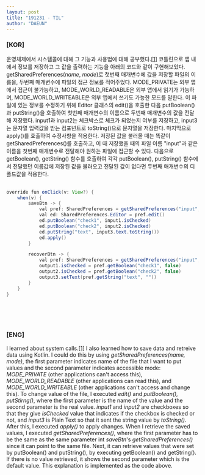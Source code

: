 ```yaml
---
layout: post
title: "191231 - TIL"
author: "DAEUN"
---
```


### [KOR]
운영체제에서 시스템콜에 대해 그 기능과 사용법에 대해 공부했다.[[1]](/2019-12-31/system-call) 코틀린으로 앱 내에서 정보를 저장하고 그 값을 출력하는 기능을 아래의 코드와 같이 구현해보았다. getSharedPreferences(_name_, _mode_)로 첫번째 매개변수에 값을 저장할 파일의 이름을, 두번째 매개변수에 파일의 접근 정보를 적어주었다. MODE_PRIVATE는 외부 앱에서 접근이 불가능하고, MODE_WORLD_READABLE은 외부 앱에서 읽기가 가능하며, MODE_WORLD_WRITEABLE은 외부 앱에서 쓰기도 가능한 모드를 말한다. 이 파일에 있는 정보를 수정하기 위해 Editor 클래스의 edit()을 호출한 다음 putBoolean()과 putString()을 호출하여 첫번째 매개변수의 이름으로 두번째 매개변수의 값을 전달해 저장했다. input1과 input2는 체크박스로 체크가 되었는지 여부를 저장하고, input3는 문자열 입력값을 받는 컴포넌트로 toString()으로 문자열을 저장한다. 마지막으로 apply()를 호출하여 수정사항을 적용한다.
저장된 값을 불러올 때는 똑같이 getSharedPreferences()를 호출하고, 이 때 저장했을 때의 파일 이름 "input"과 같은 이름을 첫번째 매개변수로 전달해야 원하는 파일에 접근할 수 있다. 다음으로 getBoolean(), getString() 함수를 호출하여 각각 putBoolean(), putString() 함수에서 전달했던 이름값에 저장된 값을 불러오고 전달된 값이 없다면 두번째 매개변수의 디폴드값을 적용한다.
<br><br>
```java
override fun onClick(v: View?) {
	when(v) {
		saveBtn -> {
			val pref: SharedPreferences = getSharedPreferences("input", Context.MODE_PRIVATE)
			val ed: SharedPreferences.Editor = pref.edit()
			ed.putBoolean("check1", input1.isChecked)
			ed.putBoolean("check2", input2.isChecked)
			ed.putString("text", input3.text.toString())
			ed.apply()
		}

		recoverBtn -> {
			val pref: SharedPreferences = getSharedPreferences("input", Context.MODE_PRIVATE)
			output1.isChecked = pref.getBoolean("check1", false)
			output2.isChecked = pref.getBoolean("check2", false)
			output3.setText(pref.getString("text", ""))
		}
	}
}
```
<br><br><br>
### [ENG]
I learned about system calls.[[1]](/2019-12-31/system-call) I also learned how to save data and retreive data using Kotlin. I could do this by using _getSharedPreferences(name, mode)_, the first parameter indicates name of the file that I want to put values and the second parameter indicates accessible mode: _MODE\_PRIVATE_ (other applications can't access this), _MODE\_WORLD\_READABLE_ (other applications can read this), and _MODE\_WORLD\_WRITEABLE_ (other applications can't access and change this). To change value of the file, I executed _edit()_ and _putBoolean(), putStirng()_, where the first parameter is the name of the value and the second parameter is the real value. _input1_ and _input2_ are checkboxes so that they give _isChecked_ value that indicates if the checkbox is checked or not, and _input3_ is Plain Text so that it sent the string value by _toString()_. After this, I executed _apply()_ to apply changes.
When I retrieve the saved values, I executed _getSharedPreferences()_, where the first parameter has to be the same as the same parameter int _saveBtn_'s _getSharedPreferences()_ since it can point to the same file. Next, it can retrieve values that were set by putBoolean() and putString(), by executing getBoolean() and getString(). If there is no value retrieved, it shows the second parameter which is the default value.
This explanation is implemented as the code above.